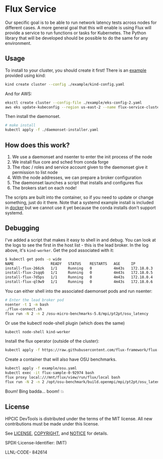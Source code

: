 # Flux Service

Our specific goal is to be able to run network latency tests across nodes for different cases. A more general goal that this will enable is using Flux will provide a service to run functions or tasks for Kubernetes. The Python library that will be developed should be possible to do the same for any environment.

## Usage

To install to your cluster, you should create it first! There is an [example](example) provided using kind:

```bash
kind create cluster --config ./example/kind-config.yaml
```

And for AWS:

```bash
eksctl create cluster --config-file ./example/eks-config-2.yaml 
aws eks update-kubeconfig --region us-east-2 --name flux-service-cluster
```

Then install the daemonset. 

```bash
# make install
kubectl apply -f ./daemonset-installer.yaml
```

## How does this work?

1. We use a daemonset and nsenter to enter the init process of the node
2. We install flux core and sched from conda forge
3. The rbac / roles and service account given to the daemonset give it permission to list node
4. With the node addresses, we can prepare a broker configuration
5. The daemonset launches a script that installs and configures flux
6. The brokers start on each node!

The scripts are built into the container, so if you need to update or change something, just do it there.
Note that a systemd example install is included in [docker](docker) but we cannot use it yet because the conda installs don't support systemd.


## Debugging

I've added a script that makes it easy to shell in and debug. You can look at the logs to see the first in the host list - this is the lead broker. In the log above, it's `kind-worker`. Get the pod associated with it:

```bash
$ kubectl get pods -o wide
NAME                 READY   STATUS    RESTARTS   AGE     IP           NODE           NOMINATED NODE   READINESS GATES
install-flux-266zk   1/1     Running   0          4m43s   172.18.0.3   kind-worker4   <none>           <none>
install-flux-2sqq6   1/1     Running   0          4m43s   172.18.0.5   kind-worker    <none>           <none>
install-flux-7d5ps   1/1     Running   0          4m43s   172.18.0.4   kind-worker2   <none>           <none>
install-flux-ql9w9   1/1     Running   0          4m43s   172.18.0.6   kind-worker3   <none>           <none>
```

You can either shell into the associated daemonset pods and run nsenter:

```bash
# Enter the lead broker pod
nsenter -t 1 -m bash
./flux-connect.sh
flux run -N 2 -n 2 /osu-micro-benchmarks-5.8/mpi/pt2pt/osu_latency
```

Or use the kubectl node-shell plugin (which does the same)

```bash
kubectl node-shell kind-worker
```

Install the flux operator (outside of the cluster):

```bash
kubectl apply -f https://raw.githubusercontent.com/flux-framework/flux-operator/refs/heads/main/examples/dist/flux-operator.yaml
```

Create a container that will also have OSU benchmarks.

```bash
kubectl apply -f example/osu.yaml
kubectl exec -it flux-sample-0-92974 bash
flux proxy local:///mnt/flux/view/run/flux/local bash
flux run -N 2 -n 2 /opt/osu-benchmark/build.openmpi/mpi/pt2pt/osu_latency
```

Boum! Bing badda... boom! 💥

## License

HPCIC DevTools is distributed under the terms of the MIT license.
All new contributions must be made under this license.

See [LICENSE](https://github.com/converged-computing/cloud-select/blob/main/LICENSE),
[COPYRIGHT](https://github.com/converged-computing/cloud-select/blob/main/COPYRIGHT), and
[NOTICE](https://github.com/converged-computing/cloud-select/blob/main/NOTICE) for details.

SPDX-License-Identifier: (MIT)

LLNL-CODE- 842614

